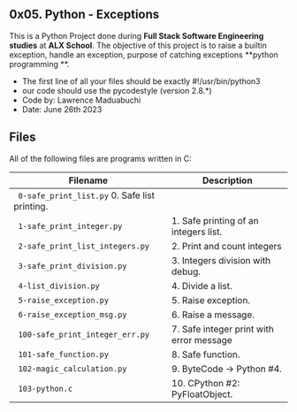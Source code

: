 ## 0x05. Python - Exceptions

This is a Python Project done during **Full Stack Software Engineering studies** at **ALX School**. The objective of this project is to raise a builtin exception, handle an exception, purpose of catching exceptions **python programming **.

* The first line of all your files should be exactly #!/usr/bin/python3
* our code should use the pycodestyle (version 2.8.*)
* Code by: Lawrence Maduabuchi
* Date: June 26th 2023




## Files
All of the following files are programs written in C:

| Filename | Description |
| -------- | ----------- |
| ` 0-safe_print_list.py` 0. Safe list printing.|
| ` 1-safe_print_integer.py` | 1. Safe printing of an integers list.|
| ` 2-safe_print_list_integers.py` | 2. Print and count integers|
| ` 3-safe_print_division.py` | 3. Integers division with debug.|
| ` 4-list_division.py` | 4. Divide a list.|
| ` 5-raise_exception.py` | 5. Raise exception.|
| ` 6-raise_exception_msg.py` | 6. Raise a message.|
| ` 100-safe_print_integer_err.py` | 7. Safe integer print with error message|
| ` 101-safe_function.py` | 8. Safe function.|
| ` 102-magic_calculation.py` | 9. ByteCode -> Python #4.|
| ` 103-python.c` | 10. CPython #2: PyFloatObject.|
